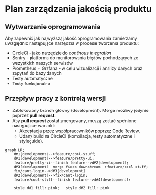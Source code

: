 # Plan zarządzania jakością produktu


## Wytwarzanie oprogramowania

Aby zapewnić jak najwyższą jakość oprogramowania zamierzamy uwzględnić następujące narzędzia w procesie tworzenia produktu:

* CircleCi - jako narzędzie do *continous integration*
* Sentry - platforma do monitorowania błędów pochodzących ze wszystkich naszych serwisów
* Prometheus + Grafana - w celu wizualizacji i analizy danych oraz zapytań do bazy danych
* Testy automatyczne
* Testy funkcjonalne

## Przepływ pracy z kontrolą wersji

* Zablokowany branch główny (development). Merge możliwy jedynie poprzez **pull request**.
* Aby **pull request** został zmergowany, muszą zostać spełnione następujące warunki:
	* Akceptacja przez współpracowników poprzez Code Review.
	* Udany build na CircleCI (kompilacja, testy automatyczne i styleguide).

```mermaid
graph LR;
	d#1[development]-->feature/cool-stuff;
	d#1[development]-->feature/pretty-ui;
	feature/pretty-ui--finish feature-->d#2[development];
	d#3[development]--merge fixes downstream-->feature/cool-stuff;
	fix/cant-login-->d#3[development]
	d#2[development]-->fix/cant-login;
	feature/cool-stuff--finish feature-->d#4[development];
	
	style d#1 fill: pink; 	style d#2 fill: pink
```
<!--stackedit_data:
eyJoaXN0b3J5IjpbLTY3OTEzMzI3OV19
-->